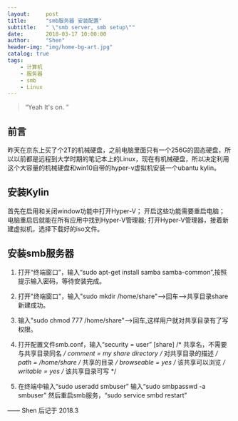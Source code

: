 ```yaml
---
layout:     post
title:      "smb服务器 安装配置"
subtitle:   " \"smb server, smb setup\""
date:       2018-03-17 10:00:00
author:     "Shen"
header-img: "img/home-bg-art.jpg"
catalog: true
tags:
    - 计算机
    - 服务器
    - smb
    - Linux
---
```


> “Yeah It's on. ”


## 前言

昨天在京东上买了个2T的机械硬盘，之前电脑里面只有一个256G的固态硬盘，所以以前都是远程到大学时期的笔记本上的Linux，现在有机械硬盘，所以决定利用这个大容量的机械硬盘和win10自带的hyper-v虚拟机安装一个ubantu kylin。

## 安装Kylin

首先在启用和关闭window功能中打开Hyper-V；
开启这些功能需要重启电脑；
电脑重启后就能在所有应用中找到Hyper-V管理器;
打开Hyper-V管理器，接着新建虚拟机，选择下载好的iso文件。

## 安装smb服务器

1. 打开“终端窗口”，输入“sudo apt-get install samba samba-common”,按照提示输入密码，等待安装完成。

2. 打开"终端窗口"，输入"sudo mkdir /home/share"-->回车-->共享目录share新建成功。

3. 输入"sudo chmod 777 /home/share"-->回车,这样用户就对共享目录有了写权限。

4. 打开配置文件smb.conf，输入“security = user”
   [share] /* 共享名，不需要与共享目录同名 */
   comment = my share directory /* 对共享目录的描述 */
   path = /home/share /* 共享的目录 */
   browseable = yes   /* 该共享可以浏览 */
   writable = yes     /* 该共享目录可写 */

5. 在终端中输入“sudo useradd smbuser”
   输入“sudo smbpasswd -a smbuser”
   然后重启smb服务，“sudo service smbd restart” 

—— Shen 后记于 2018.3